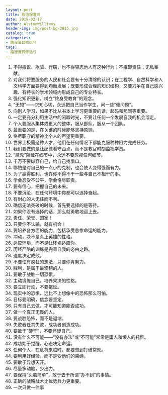 ```yaml
---
layout: post
title: 价值观准则
date: 2019-02-17
author: AlstonWilliams
header-img: img/post-bg-2015.jpg
catalog: true
categories:
- 路漫漫其修远兮
tags:
- 路漫漫其修远兮
---
```


1. 不得撒谎、欺骗、行窃，也不得容忍他人有这种行为；不推卸责任；无私奉献。
2. 对我们将要服务的人民和社会要有十分清除的认识；在工程学、自然科学和人文科学方面要得到均衡发展；既要形成合理的知识结构，又要力争在自己感兴趣、有特长的学术领域内形成自己的专业特长。
3.	强化知识更新，树立“终身受教育”的观念。
4.	“无知”——求知心切，永远把自己当作学生，问一些“傻问题”。
5.	向别人学习，如果不比从书本上学习更重要的话，起码和那同等重要。
6.	一定要充分利用生活中的闲暇时光，不要让任何一个发展自我的机会溜走。
7.	个人要服从集体或更大的整体，服从部队，服从一个团队。
8.	最重要的是，在关键的时候能够坚持原则。
9.	恪尽职守的精神比个人的声望更重要。
10.	世界上极需这种人才，他们在任何情况下都能克服种种阻力完成任务。
11.	我们要做的是让纪律看守西点，而不是教官时刻监视学员。
12.	“魔鬼”隐藏在细节中，永远不要忽视任何细节。
13.	千万不要纵容自己，给自己找借口。
14.	哪怕是对自己的一点小的克制，也会使人变得强而有力。
15.	为了赢得胜利，也许你不得不干一些与自己不相干的事。
16.	学会忍受不公平，学会恪尽职责。
17.	要有信心，把握自己的未来。
18.	不要沉沦，在任何环境中你都可以选择奋起。
19.	有耐心的人无往而不利。
20.	确信无法突破的时候，首先要选择的是等待。
21.	如果你没有选择的话，那么就勇敢地迎上去。
22.	责任、荣誉、国家！
23.	只要你不认输，就有机会！
24.	要培养各方面的能力，包括承受悲惨命运的能力。
25.	冲动，决不是真正英雄的性格。
26.	适应环境，而不是让环境适应你。
27.	历经严酷的训练是完善自我的必由之路。
28.	速度决定成败。
29.	不要怕有疯狂的想法，只要你肯努力。
30.	胜利，是属于最坚韧的人。
31.	要敢于战胜一切恐惧。
32.	主动锻练自己，培养果决的性格。
33.	要立即行动，不要拖延。
34.	现实中的恐惧，远比不上想像中的恐怖那么可怕。
35.	目标要明确，信念要坚定。
36.	只有自己去做，才可能知道能否成功。
37.	做一个真正无畏的人。
38.	要战胜恐怖，而不是退缩。
39.	失败者任其失败，成功者创造成功。
40.	要敢于“硬干”，不要怀疑自己。
41.	没有什么不可能——“没有办法”或“不可能”常常是庸人和懒人的托辞。 
42.	成功始于觉醒，心态决定命运。
43.	任何个人，在危机来临时，都要想到打破常规。
44.	要利用好经验，而不是受他们的束缚。
45.	要敢于异想天开。
46.	尽量多动脑，少出力。
47.	要保持“头脑简单”，敢于去干所谓“办不到”的事情。
48.	正确的战略战术比优势兵力更重要。
49. 一次只做一件事
